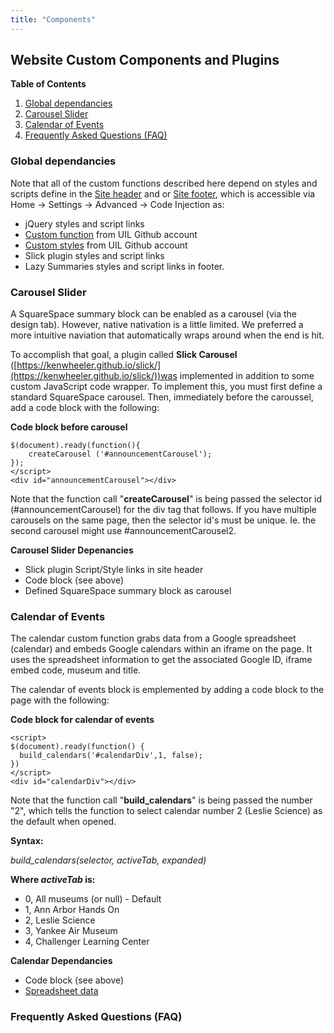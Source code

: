 ```yaml
---
title: "Components"
---
```


<a id="website-custom-components-and-plugins"></a>
## Website Custom Components and Plugins 


**Table of Contents**

<!-- MarkdownTOC levels="3" autolink="true" autoanchor="true" style="ordered" -->

1. [Global dependancies](#global-dependancies)
1. [Carousel Slider](#carousel-slider)
1. [Calendar of Events](#calendar-of-events)
1. [Frequently Asked Questions \(FAQ\)](#frequently-asked-questions-faq)

<!-- /MarkdownTOC -->

<a id="global-dependancies"></a>
### Global dependancies 

Note that all of the custom functions described here depend on styles and scripts define in the [Site header](/Docs/header_code) and or [Site footer](/Docs/footer_code), which is accessible via Home -> Settings -> Advanced -> Code Injection as:

- jQuery styles and script links
- [Custom function](/Docs/javascript.html) from UIL Github account
- [Custom styles](/Docs/styles.html) from UIL Github account
- Slick plugin styles and script links
- Lazy Summaries styles and script links in footer. 

<a id="carousel-slider"></a>
### Carousel Slider 

A SquareSpace summary block can be enabled as a carousel (via the design tab).   However, native nativation is a little limited.  We preferred a more intuitive naviation that automatically wraps around when the end is hit.

To accomplish that goal, a plugin called **Slick Carousel** ([https://kenwheeler.github.io/slick/](https://kenwheeler.github.io/slick/))was implemented in addition to some custom JavaScript code wrapper.  To implement this, you must first define a standard SquareSpace carousel.  Then, immediately before the caroussel, add a code block with the following: 

**Code block before carousel**
```
$(document).ready(function(){
    createCarousel ('#announcementCarousel');    
});
</script>
<div id="announcementCarousel"></div>
```

Note that the function call "**createCarousel**" is being passed the selector id (#announcementCarousel) for the div tag that follows.  If you have multiple carousels on the same page, then the selector id's must be unique.  Ie. the second carousel might use #announcementCarousel2. 

<a id="dependancies"></a>
**Carousel Slider Depenancies**

- Slick plugin Script/Style links in site header
- Code block (see above)
- Defined SquareSpace summary block as carousel

<a id="calendar-of-events"></a>
### Calendar of Events

The calendar custom function grabs data from a Google spreadsheet (calendar) and embeds Google calendars within an iframe on the page.  It uses the spreadsheet information to get the associated Google ID, iframe embed code, museum and title.

The calendar of events block is emplemented by adding a code block to the page with the following:

**Code block for calendar of events**
```
<script>
$(document).ready(function() {
  build_calendars('#calendarDiv',1, false);  
})
</script>
<div id="calendarDiv"></div>
```
Note that the function call "**build_calendars**" is being passed the number "2", which tells the function to select calendar number 2 (Leslie Science) as the default when opened. 

**Syntax:**

*build_calendars(selector, activeTab, expanded)*

**Where *activeTab* is:**

- 0, All museums (or null) - Default
- 1, Ann Arbor Hands On
- 2, Leslie Science
- 3, Yankee Air Museum
- 4, Challenger Learning Center

**Calendar Dependancies**
- Code block (see above)
- [Spreadsheet data](/Docs/spreadsheets.html)

<a id="frequently-asked-questions-faq"></a>
### Frequently Asked Questions (FAQ)


